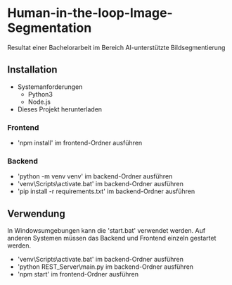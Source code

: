 # Human-in-the-loop-Image-Segmentation
Resultat einer Bachelorarbeit im Bereich AI-unterstützte Bildsegmentierung


## Installation
- Systemanforderungen
  - Python3
  - Node.js
- Dieses Projekt herunterladen
 
 ### Frontend
 - 'npm install' im frontend-Ordner ausführen

### Backend
- 'python -m venv venv' im backend-Ordner ausführen
- 'venv\Scripts\activate.bat' im backend-Ordner ausführen
- 'pip install -r requirements.txt' im backend-Ordner ausführen

## Verwendung
In Windowsumgebungen kann die 'start.bat' verwendet werden. Auf anderen Systemen müssen das Backend und Frontend einzeln gestartet werden.
- 'venv\Scripts\activate.bat' im backend-Ordner ausführen
- 'python REST_Server\main.py im backend-Ordner ausführen
- 'npm start' im frontend-Ordner ausführen
